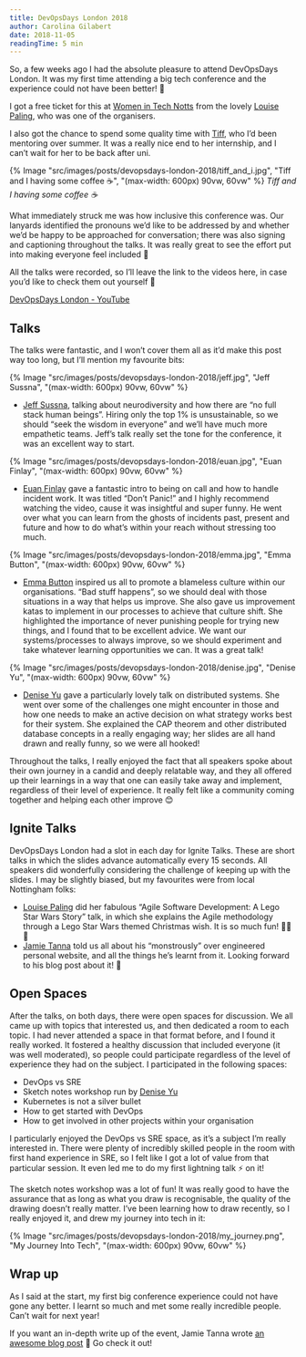 ```yaml
---
title: DevOpsDays London 2018
author: Carolina Gilabert
date: 2018-11-05
readingTime: 5 min
---
```


So, a few weeks ago I had the absolute pleasure to attend DevOpsDays London. It was my first time attending a big tech conference and the experience could not have been better! 🙂

I got a free ticket for this at [Women in Tech Notts](https://www.meetup.com/Women-In-Tech-Nottingham/) from the lovely [Louise Paling](https://twitter.com/short_louise), who was one of the organisers.

I also got the chance to spend some quality time with [Tiff](https://twitter.com/tiffanyannl98), who I’d been mentoring over summer. It was a really nice end to her internship, and I can’t wait for her to be back after uni.

{% Image "src/images/posts/devopsdays-london-2018/tiff_and_i.jpg", "Tiff and I having some coffee ☕️", "(max-width: 600px) 90vw, 60vw" %}
_Tiff and I having some coffee ☕️_

What immediately struck me was how inclusive this conference was. Our lanyards identified the pronouns we’d like to be addressed by and whether we’d be happy to be approached for conversation; there was also signing and captioning throughout the talks. It was really great to see the effort put into making everyone feel included 💖

All the talks were recorded, so I’ll leave the link to the videos here, in case you’d like to check them out yourself 🙂

[DevOpsDays London - YouTube](https://www.youtube.com/channel/UCNIOHOhgmypXQdkviMvMiSQ)

## Talks

The talks were fantastic, and I won’t cover them all as it’d make this post way too long, but I’ll mention my favourite bits:      

{% Image "src/images/posts/devopsdays-london-2018/jeff.jpg", "Jeff Sussna", "(max-width: 600px) 90vw, 60vw" %}

* [Jeff Sussna](https://twitter.com/jeffsussna), talking about neurodiversity and how there are “no full stack human beings”. Hiring only the top 1% is unsustainable, so we should “seek the wisdom in everyone” and we’ll have much more empathetic teams. 
Jeff’s talk really set the tone for the conference, it was an excellent way to start.

{% Image "src/images/posts/devopsdays-london-2018/euan.jpg", "Euan Finlay", "(max-width: 600px) 90vw, 60vw" %}
* [Euan Finlay](https://twitter.com/efinlay24) gave a fantastic intro to being on call and how to handle incident work. It was titled “Don’t Panic!” and I highly recommend watching the video, cause it was insightful and super funny. He went over what you can learn from the ghosts of incidents past, present and future and how to do what’s within your reach without stressing too much.

{% Image "src/images/posts/devopsdays-london-2018/emma.jpg", "Emma Button", "(max-width: 600px) 90vw, 60vw" %}
* [Emma Button](https://twitter.com/growerofawesome) inspired us all to promote a blameless culture within our organisations. “Bad stuff happens”, so we should deal with those situations in a way that helps us improve. She also gave us improvement katas to implement in our processes to achieve that culture shift. She highlighted the importance of never punishing people for trying new things, and I found that to be excellent advice. We want our systems/processes to always improve, so we should experiment and take whatever learning opportunities we can. It was a great talk!

{% Image "src/images/posts/devopsdays-london-2018/denise.jpg", "Denise Yu", "(max-width: 600px) 90vw, 60vw" %}
* [Denise Yu](https://twitter.com/deniseyu21) gave a particularly lovely talk on distributed systems. She went over some of the challenges one might encounter in those and how one needs to make an active decision on what strategy works best for their system. She explained the CAP theorem and other distributed database concepts in a really engaging way; her slides are all hand drawn and really funny, so we were all hooked!

Throughout the talks, I really enjoyed the fact that all speakers spoke about their own journey in a candid and deeply relatable way, and they all offered up their learnings in a way that one can easily take away and implement, regardless of their level of experience. It really felt like a community coming together and helping each other improve 😊

## Ignite Talks

DevOpsDays London had a slot in each day for Ignite Talks. These are short talks in which the slides advance automatically every 15 seconds. All speakers did wonderfully considering the challenge of keeping up with the slides.
I may be slightly biased, but my favourites were from local Nottingham folks:

* [Louise Paling](https://twitter.com/short_louise) did her fabulous “Agile Software Development: A Lego Star Wars Story” talk, in which she explains the Agile methodology through a Lego Star Wars themed Christmas wish. It is so much fun! 🎅🎄🚀
* [Jamie Tanna](https://twitter.com/JamieTanna) told us all about his “monstrously” over engineered personal website, and all the things he’s learnt from it. Looking forward to his blog post about it! 🙂

## Open Spaces

After the talks, on both days, there were open spaces for discussion. We all came up with topics that interested us, and then dedicated a room to each topic. I had never attended a space in that format before, and I found it really worked. It fostered a healthy discussion that included everyone (it was well moderated), so people could participate regardless of the level of experience they had on the subject. I participated in the following spaces:

* DevOps vs SRE
* Sketch notes workshop run by [Denise Yu](https://twitter.com/deniseyu21)
* Kubernetes is not a silver bullet
* How to get started with DevOps
* How to get involved in other projects within your organisation

I particularly enjoyed the DevOps vs SRE space, as it’s a subject I’m really interested in. There were plenty of incredibly skilled people in the room with first hand experience in SRE, so I felt like I got a lot of value from that particular session. It even led me to do my first lightning talk ⚡️ on it!

The sketch notes workshop was a lot of fun! It was really good to have the assurance that as long as what you draw is recognisable, the quality of the drawing doesn’t really matter. I’ve been learning how to draw recently, so I really enjoyed it, and drew my journey into tech in it:

{% Image "src/images/posts/devopsdays-london-2018/my_journey.png", "My Journey Into Tech", "(max-width: 600px) 90vw, 60vw" %}

## Wrap up
As I said at the start, my first big conference experience could not have gone any better. I learnt so much and met some really incredible people. Can’t wait for next year! 

If you want an in-depth write up of the event, Jamie Tanna wrote [an awesome blog post](https://www.jvt.me/posts/2018/10/25/devopsdays-london-2018/) 🙂 Go check it out!
